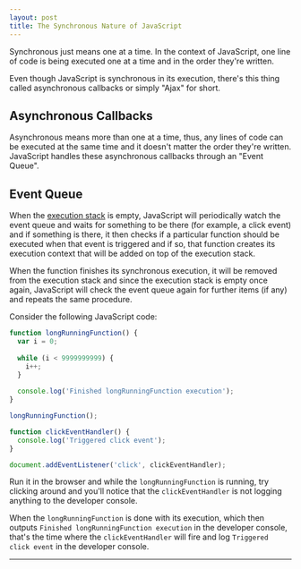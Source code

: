 ```yaml
---
layout: post
title: The Synchronous Nature of JavaScript
---
```


Synchronous just means one at a time. In the context of JavaScript, one line of code is being executed one at a time and in the order they're written.

Even though JavaScript is synchronous in its execution, there's this thing called asynchronous callbacks or simply "Ajax" for short.

## Asynchronous Callbacks

Asynchronous means more than one at a time, thus, any lines of code can be executed at the same time and it doesn't matter the order they're written. JavaScript handles these asynchronous callbacks through an "Event Queue".

## Event Queue

When the [execution stack](https://kennyalmendral.github.io/javascript-function-invocation-execution-stack/) is empty, JavaScript will periodically watch the event queue and waits for something to be there (for example, a click event) and if something is there, it then checks if a particular function should be executed when that event is triggered and if so, that function creates its execution context that will be added on top of the execution stack.

When the function finishes its synchronous execution, it will be removed from the execution stack and since the execution stack is empty once again, JavaScript will check the event queue again for further items (if any) and repeats the same procedure.

Consider the following JavaScript code:

```javascript
function longRunningFunction() {
  var i = 0;
  
  while (i < 9999999999) {
    i++;
  }
  
  console.log('Finished longRunningFunction execution');
}

longRunningFunction();

function clickEventHandler() {
  console.log('Triggered click event');
}

document.addEventListener('click', clickEventHandler);
```

Run it in the browser and while the `longRunningFunction` is running, try clicking around and you'll notice that the `clickEventHandler` is not logging anything to the developer console.

When the `longRunningFunction` is done with its execution, which then outputs `Finished longRunningFunction execution` in the developer console, that's the time where the `clickEventHandler` will fire and log `Triggered click event` in the developer console.

----
